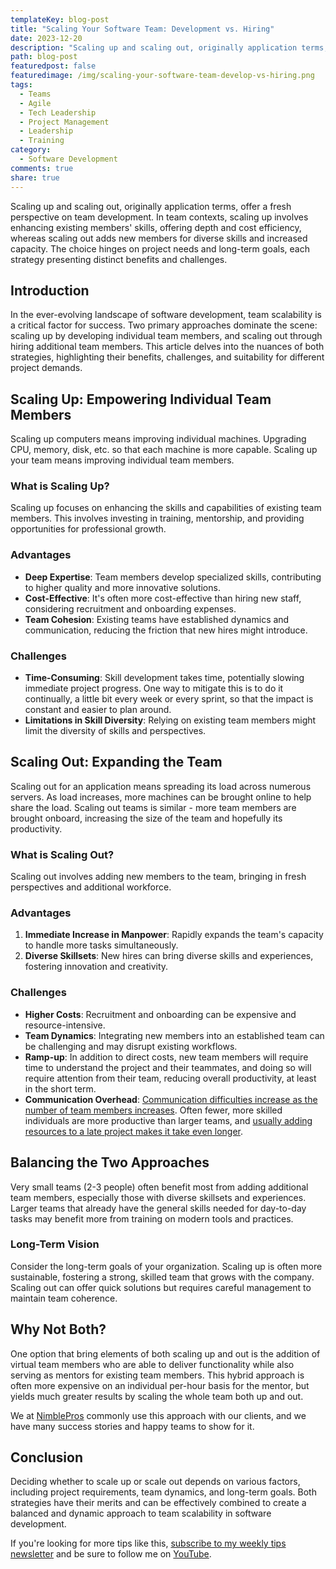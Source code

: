 ```yaml
---
templateKey: blog-post
title: "Scaling Your Software Team: Development vs. Hiring"
date: 2023-12-20
description: "Scaling up and scaling out, originally application terms, offer a fresh perspective on team development. In team contexts, scaling up enhances existing members' skills, offering depth and cost efficiency, whereas scaling out adds new members for diverse skills and increased capacity. The choice hinges on project needs and long-term goals, each strategy presenting distinct benefits and challenges."
path: blog-post
featuredpost: false
featuredimage: /img/scaling-your-software-team-develop-vs-hiring.png
tags:
  - Teams
  - Agile
  - Tech Leadership
  - Project Management
  - Leadership
  - Training
category:
  - Software Development
comments: true
share: true
---
```


Scaling up and scaling out, originally application terms, offer a fresh perspective on team development. In team contexts, scaling up involves enhancing existing members' skills, offering depth and cost efficiency, whereas scaling out adds new members for diverse skills and increased capacity. The choice hinges on project needs and long-term goals, each strategy presenting distinct benefits and challenges.

## Introduction

In the ever-evolving landscape of software development, team scalability is a critical factor for success. Two primary approaches dominate the scene: scaling up by developing individual team members, and scaling out through hiring additional team members. This article delves into the nuances of both strategies, highlighting their benefits, challenges, and suitability for different project demands.

## Scaling Up: Empowering Individual Team Members

Scaling up computers means improving individual machines. Upgrading CPU, memory, disk, etc. so that each machine is more capable. Scaling up your team means improving individual team members.

### What is Scaling Up?

Scaling up focuses on enhancing the skills and capabilities of existing team members. This involves investing in training, mentorship, and providing opportunities for professional growth.

### Advantages

- **Deep Expertise**: Team members develop specialized skills, contributing to higher quality and more innovative solutions.
- **Cost-Effective**: It's often more cost-effective than hiring new staff, considering recruitment and onboarding expenses.
- **Team Cohesion**: Existing teams have established dynamics and communication, reducing the friction that new hires might introduce.

### Challenges

- **Time-Consuming**: Skill development takes time, potentially slowing immediate project progress. One way to mitigate this is to do it continually, a little bit every week or every sprint, so that the impact is constant and easier to plan around.
- **Limitations in Skill Diversity**: Relying on existing team members might limit the diversity of skills and perspectives.

## Scaling Out: Expanding the Team

Scaling out for an application means spreading its load across numerous servers. As load increases, more machines can be brought online to help share the load. Scaling out teams is similar - more team members are brought onboard, increasing the size of the team and hopefully its productivity.

### What is Scaling Out?

Scaling out involves adding new members to the team, bringing in fresh perspectives and additional workforce.

### Advantages

1. **Immediate Increase in Manpower**: Rapidly expands the team's capacity to handle more tasks simultaneously.
2. **Diverse Skillsets**: New hires can bring diverse skills and experiences, fostering innovation and creativity.

### Challenges

- **Higher Costs**: Recruitment and onboarding can be expensive and resource-intensive.
- **Team Dynamics**: Integrating new members into an established team can be challenging and may disrupt existing workflows.
- **Ramp-up**: In addition to direct costs, new team members will require time to understand the project and their teammates, and doing so will require attention from their team, reducing overall productivity, at least in the short term.
- **Communication Overhead**: [Communication difficulties increase as the number of team members increases](https://www.leadingagile.com/2018/02/lines-of-communication-team-size-applying-brooks-law/). Often fewer, more skilled individuals are more productive than larger teams, and [usually adding resources to a late project makes it take even longer](https://amzn.to/3NztiEr).

## Balancing the Two Approaches

Very small teams (2-3 people) often benefit most from adding additional team members, especially those with diverse skillsets and experiences. Larger teams that already have the general skills needed for day-to-day tasks may benefit more from training on modern tools and practices.
 
### Long-Term Vision

Consider the long-term goals of your organization. Scaling up is often more sustainable, fostering a strong, skilled team that grows with the company. Scaling out can offer quick solutions but requires careful management to maintain team coherence.

## Why Not Both?

One option that bring elements of both scaling up and out is the addition of virtual team members who are able to deliver functionality while also serving as mentors for existing team members. This hybrid approach is often more expensive on an individual per-hour basis for the mentor, but yields much greater results by scaling the whole team both up and out.

We at [NimblePros](https://nimblepros.com/) commonly use this approach with our clients, and we have many success stories and happy teams to show for it.

## Conclusion

Deciding whether to scale up or scale out depends on various factors, including project requirements, team dynamics, and long-term goals. Both strategies have their merits and can be effectively combined to create a balanced and dynamic approach to team scalability in software development.

If you're looking for more tips like this, [subscribe to my weekly tips newsletter](/tips) and be sure to follow me on [YouTube](https://www.youtube.com/ardalis?sub_confirmation=1).
